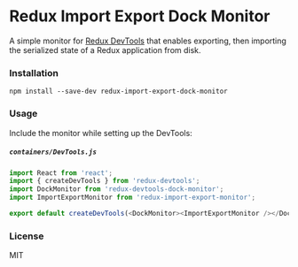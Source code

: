 Redux Import Export Dock Monitor
==============================

A simple monitor for [Redux DevTools](https://github.com/gaearon/redux-devtools) that enables exporting, then importing the serialized state of a Redux application from disk.

### Installation

```
npm install --save-dev redux-import-export-dock-monitor
```

### Usage

Include the monitor while setting up the DevTools:

##### `containers/DevTools.js`

```js
import React from 'react';
import { createDevTools } from 'redux-devtools';
import DockMonitor from 'redux-devtools-dock-monitor';
import ImportExportMonitor from 'redux-import-export-monitor';

export default createDevTools(<DockMonitor><ImportExportMonitor /></DockMonitor>);
```

### License

MIT 
